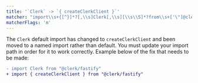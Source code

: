 ```yaml
---
title: '`Clerk` -> `{ createClerkClient }`'
matcher: "import\\s+{[^}]*?[,\\s]Clerk[,\\s][\\s\\S]*?from\\s+['\"]@clerk\\/fastify[\\s\\S]*?['\"]"
matcherFlags: 'm'
---
```


The `Clerk` default import has changed to `createClerkClient` and been moved to a named import rather than default. You must update your import path in order for it to work correctly. Example below of the fix that needs to be made:

```diff
- import Clerk from "@clerk/fastify"
+ import { createClerkClient } from "@clerk/fastify"
```
